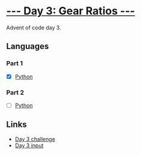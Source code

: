 # [--- Day 3: Gear Ratios ---](https://adventofcode.com/2023/day/3)

Advent of code day 3.

## Languages

### Part 1

- [x] [Python](day-03-part1.py)

### Part 2

- [ ] [Python](day-03-part2.py)

## Links

- [Day 3 challenge](https://adventofcode.com/2023/day/3)
- [Day 3 input](https://adventofcode.com/2023/day/3/input)
